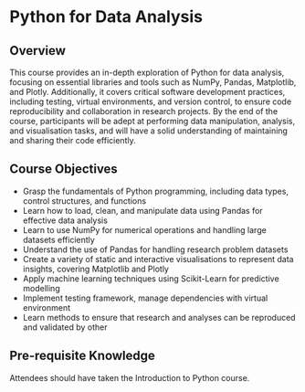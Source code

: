 # Python for Data Analysis

## Overview 
This course provides an in-depth exploration of Python for data analysis, focusing on essential libraries and tools such as NumPy, Pandas, Matplotlib, and Plotly. Additionally, it covers critical software development practices, including testing, virtual environments, and version control, to ensure code reproducibility and collaboration in research projects. By the end of the course, participants will be adept at performing data manipulation, analysis, and visualisation tasks, and will have a solid understanding of maintaining and sharing their code efficiently.

## Course Objectives
- Grasp the fundamentals of Python programming, including data types, control structures, and functions
- Learn how to load, clean, and manipulate data using Pandas for effective data analysis
- Learn to use NumPy for numerical operations and handling large datasets efficiently
- Understand the use of Pandas for handling research problem datasets 
- Create a variety of static and interactive visualisations to represent data insights, covering Matplotlib and Plotly
- Apply machine learning techniques using Scikit-Learn for predictive modelling
- Implement testing framework, manage dependencies with virtual environment
- Learn methods to ensure that research and analyses can be reproduced and validated by other 

## Pre-requisite Knowledge
Attendees should have taken the Introduction to Python course.